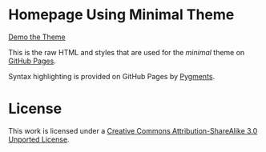 # Homepage Using Minimal Theme

[Demo the Theme](http://orderedlist.github.com/minimal/)

This is the raw HTML and styles that are used for the *minimal* theme on [GitHub Pages](http://pages.github.com/).

Syntax highlighting is provided on GitHub Pages by [Pygments](http://pygments.org).

# License

This work is licensed under a [Creative Commons Attribution-ShareAlike 3.0 Unported License](http://creativecommons.org/licenses/by-sa/3.0/).



